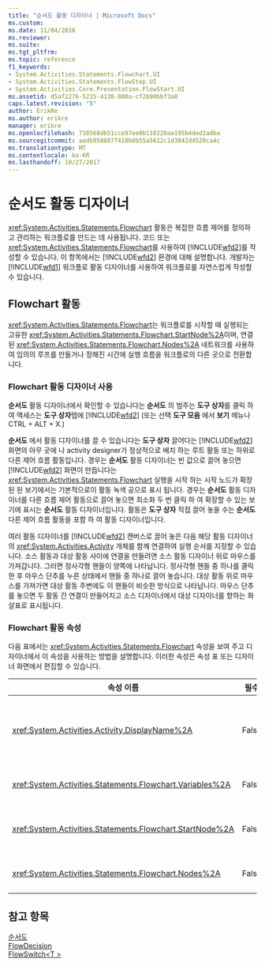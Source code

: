 ```yaml
---
title: "순서도 활동 디자이너 | Microsoft Docs"
ms.custom: 
ms.date: 11/04/2016
ms.reviewer: 
ms.suite: 
ms.tgt_pltfrm: 
ms.topic: reference
f1_keywords:
- System.Activities.Statements.Flowchart.UI
- System.Activities.Statements.FlowStep.UI
- System.Activities.Core.Presentation.FlowStart.UI
ms.assetid: d5af2276-5215-4138-880a-cf2b90bbf3a0
caps.latest.revision: "5"
author: ErikRe
ms.author: erikre
manager: erikre
ms.openlocfilehash: 738568db51cce97ee0b110220aa195b4ded2adba
ms.sourcegitcommit: aadb9588877418b8b55a5612c1d3842d4520ca4c
ms.translationtype: MT
ms.contentlocale: ko-KR
ms.lasthandoff: 10/27/2017
---
```

# <a name="flowchart-activity-designer"></a>순서도 활동 디자이너
<xref:System.Activities.Statements.Flowchart> 활동은 복잡한 흐름 제어를 정의하고 관리하는 워크플로를 만드는 데 사용됩니다. 코드 또는 <xref:System.Activities.Statements.Flowchart>를 사용하여 [!INCLUDE[wfd2](../workflow-designer/includes/wfd2_md.md)]를 작성할 수 있습니다. 이 항목에서는 [!INCLUDE[wfd2](../workflow-designer/includes/wfd2_md.md)] 환경에 대해 설명합니다. 개발자는 [!INCLUDE[wfd1](../workflow-designer/includes/wfd1_md.md)] 워크플로 활동 디자이너를 사용하여 워크플로를 자연스럽게 작성할 수 있습니다.  
  
## <a name="the-flowchart-activity"></a>Flowchart 활동  
 <xref:System.Activities.Statements.Flowchart>는 워크플로를 시작할 때 실행되는 고유한 <xref:System.Activities.Statements.Flowchart.StartNode%2A>이며, 연결된 <xref:System.Activities.Statements.Flowchart.Nodes%2A> 네트워크를 사용하여 임의의 루프를 만들거나 정해진 시간에 실행 흐름을 워크플로의 다른 곳으로 전환합니다.  
  
### <a name="using-the-flowchart-activity-designer"></a>Flowchart 활동 디자이너 사용  
 **순서도** 활동 디자이너에서 확인할 수 있습니다는 **순서도** 의 범주는 **도구 상자**를 클릭 하 여 액세스는 **도구 상자**탭에 [!INCLUDE[wfd2](../workflow-designer/includes/wfd2_md.md)] (또는 선택 **도구 모음** 에서 **보기** 메뉴나 CTRL + ALT + X.)  
  
 **순서도** 에서 활동 디자이너를 끌 수 있습니다는 **도구 상자** 끌어다는 [!INCLUDE[wfd2](../workflow-designer/includes/wfd2_md.md)] 화면의 아무 곳에 나 activity designer가 정상적으로 배치 하는 루트 활동 또는 하위로 다른 제어 흐름 활동입니다. 경우는 **순서도** 활동 디자이너는 빈 값으로 끌어 놓으면 [!INCLUDE[wfd2](../workflow-designer/includes/wfd2_md.md)] 화면이 만듭니다는 <xref:System.Activities.Statements.Flowchart> 실행을 시작 하는 시작 노드가 확장된 된 보기에서는 기본적으로이 활동 녹색 공으로 표시 됩니다. 경우는 **순서도** 활동 디자이너를 다른 흐름 제어 활동으로 끌어 놓으면 최소화 두 번 클릭 하 여 확장할 수 있는 보기에 표시는 **순서도** 활동 디자이너입니다. 활동은 **도구 상자** 직접 끌어 놓을 수는 **순서도** 다른 제어 흐름 활동을 포함 하 여 활동 디자이너입니다.  
  
 여러 활동 디자이너를 [!INCLUDE[wfd2](../workflow-designer/includes/wfd2_md.md)] 캔버스로 끌어 놓은 다음 해당 활동 디자이너의 <xref:System.Activities.Activity> 개체를 함께 연결하여 실행 순서를 지정할 수 있습니다. 소스 활동과 대상 활동 사이에 연결을 만들려면 소스 활동 디자이너 위로 마우스를 가져갑니다. 그러면 정사각형 핸들이 양쪽에 나타납니다. 정사각형 핸들 중 하나를 클릭한 후 마우스 단추를 누른 상태에서 핸들 중 하나로 끌어 놓습니다. 대상 활동 위로 마우스를 가져가면 대상 활동 주변에도 이 핸들이 비슷한 방식으로 나타납니다. 마우스 단추를 놓으면 두 활동 간 연결이 만들어지고 소스 디자이너에서 대상 디자이너를 향하는 화살표로 표시됩니다.  
  
### <a name="flowchart-activity-properties"></a>Flowchart 활동 속성  
 다음 표에서는 <xref:System.Activities.Statements.Flowchart> 속성을 보여 주고 디자이너에서 이 속성을 사용하는 방법을 설명합니다. 이러한 속성은 속성 표 또는 디자이너 화면에서 편집할 수 있습니다.  
  
|속성 이름|필수|용도|  
|-------------------|--------------|-----------|  
|<xref:System.Activities.Activity.DisplayName%2A>|False|머리글에 활동 디자이너의 표시 이름을 지정합니다. 기본값은 Flowchart입니다. 값을 편집할 수는 **속성** 창 또는 활동 디자이너 머리글에서 직접 합니다.<br /><br /> <xref:System.Activities.Activity.DisplayName%2A>은 꼭 필요하지 않더라도 사용하는 것이 좋습니다.|  
|<xref:System.Activities.Statements.Flowchart.Variables%2A>|False|자식 활동 간에 상태를 공유하기 위해 이 <xref:System.Activities.Statements.Flowchart> 내로 범위가 지정된 변수 컬렉션입니다.|  
|<xref:System.Activities.Statements.Flowchart.StartNode%2A>|False|<xref:System.Activities.Statements.FlowNode>를 시작할 때 실행되는 <xref:System.Activities.Statements.Flowchart>입니다.|  
|<xref:System.Activities.Statements.Flowchart.Nodes%2A>|False|<xref:System.Activities.Statements.FlowNode>에 있는 <xref:System.Activities.Statements.Flowchart> 개체 컬렉션을 포함합니다.|  
  
## <a name="see-also"></a>참고 항목  
 [순서도](../workflow-designer/flowchart-activity-designers.md)   
 [FlowDecision](../workflow-designer/flowdecision-activity-designer.md)   
 [FlowSwitch\<T >](../workflow-designer/flowswitch-t-activity-designer.md)